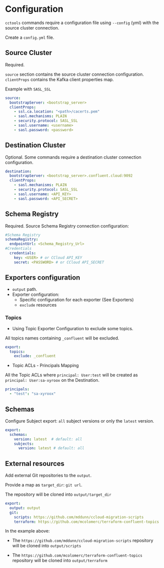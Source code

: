 # Configuration

`cctools` commands require a configuration file using `--config` (yml) with the source cluster connection.

Create a `config.yml` file.

## Source Cluster

Required. 

`source` section contains the source cluster connection configuration.
`clientProps` contains the Kafka client properties map.

Example with `SASL_SSL`

```yaml
source: 
  bootstrapServer: <bootstrap_server>
  clientProps:  
    - ssl.ca.location: "<path>/cacerts.pem" 
    - sasl.mechanisms: PLAIN
    - security.protocol: SASL_SSL
    - sasl.username: <username>
    - sasl.password: <password>
```

## Destination Cluster

Optional. Some commands require a destination cluster connection configuration.

```yaml
destination: 
  bootstrapServer: <bootstrap_server>.confluent.cloud:9092
  clientProps:
    - sasl.mechanisms: PLAIN
    - security.protocol: SASL_SSL
    - sasl.username: <API_KEY>
    - sasl.password: <API_SECRET>
```

## Schema Registry

Required. Source Schema Registry connection configuration:

```yaml
#Schema Registry 
schemaRegistry: 
  endpointUrl: <Schema_Registry_Url>
#Credentials
  credentials: 
    key: <USER> # or CCloud API_KEY 
    secret: <PASSWORD> # or CCloud API_SECRET   
```

## Exporters configuration

* `output` path.
* Exporter configuration:
  * Specific configuration for each exporter (See Exporters)
  * `exclude` resources

### Topics

* Using Topic Exporter Configuration to exclude some topics.

All topics names containing `_confluent` will be excluded.

```yaml
export: 
  topics:
    exclude: _confluent 
```
  
* Topic ACLs - Principals Mapping

All the Topic ACLs where `principal: User:test` will be created as `principal: User:sa-xyroox` on the Destination.

```yaml
principals:
  - "test": "sa-xyroox"
```

## Schemas

Configure Subject export: `all` subject versions or only the `latest` version.

```yaml
export: 
  schemas: 
    version: latest  # default: all 
    subjects:
      version: latest # default: all 
```

## External resources

Add external Git repositories to the `output`.

Provide a map as `target_dir`: `git url`.

The repository will be cloned into `output/target_dir`

```yaml
export:
  output: output 
  git:
    scripts: https://github.com/mddunn/ccloud-migration-scripts
    terraform: https://github.com/mcolomerc/terraform-confluent-topics
```

In the example above:  

* The `https://github.com/mddunn/ccloud-migration-scripts` repository will be cloned into `output/scripts`

* The `https://github.com/mcolomerc/terraform-confluent-topics` repository will be cloned into `output/terraform`
